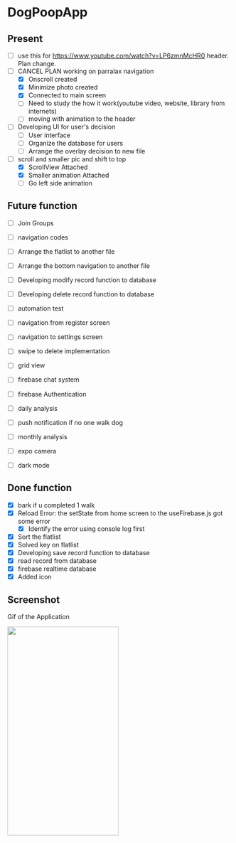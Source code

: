 # DogPoopApp

## Present  
- [ ] use this for https://www.youtube.com/watch?v=LP6zmnMcHR0 header. Plan change.<br>
- [ ] CANCEL PLAN working on parralax navigation<br>
  - [x] Onscroll created
  - [x] Minimize photo created
  - [x] Connected to main screen
  - [ ] Need to study the how it work(youtube video, website, library from internets)
  - [ ] moving with animation to the header<br>
- [ ] Developing UI for user's decision<br>
  - [ ] User interface<br>
  - [ ] Organize the database for users
  - [ ] Arrange the overlay decision to new file<br>
- [ ] scroll and smaller pic and shift to top
  - [x] ScrollView Attached
  - [x] Smaller animation Attached
  - [ ] Go left side animation

## Future function
- [ ] Join Groups<br>
- [ ] navigation codes<br>
- [ ] Arrange the flatlist to another file<br>
- [ ] Arrange the bottom navigation to another file<br>
- [ ] Developing modify record function to database<br>
- [ ] Developing delete record function to database<br>
- [ ] automation test<br>
- [ ] navigation from register screen<br>
- [ ] navigation to settings screen<br>
- [ ] swipe to delete implementation<br>
- [ ] grid view<br>
- [ ] firebase chat system<br>
- [ ] firebase Authentication<br>
- [ ] daily analysis<br>
- [ ] push notification if no one walk dog<br>
- [ ] monthly analysis<br>
- [ ] expo camera<br>
- [ ] dark mode<br>


## Done function
- [x] bark if u completed 1 walk<br>
- [x] Reload Error: the setState from home screen to the useFirebase.js got some error<br>
  - [x] Identify the error using console log first<br>
- [x] Sort the flatlist<br>
- [x] Solved key on flatlist
- [x] Developing save record function to database<br>
- [x] read record from database<br>
- [x] firebase realtime database<br>
- [x] Added icon<br>

## Screenshot
<p>Gif of the Application</p>
<p align="left">
  <img src="./assets/images/video2.gif" width="250" height="470">
</p>


